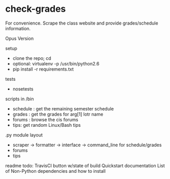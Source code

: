 # check-grades

For convenience.
Scrape the class website and
provide grades/schedule information.

Opus Version

setup
- clone the repo; cd
- optional: virtualenv -p /usr/bin/python2.6
- pip install -r requirements.txt

tests
- nosetests

scripts in /bin
- schedule : get the remaining semester schedule
- grades : get the grades for arg[1] lotr name
- forums : browse the cis forums
- tips: get random Linux/Bash tips

.py module layout
- scraper -> formatter -> interface -> command_line for schedule/grades
- forums
- tips

readme todo:
TravisCI button w/state of build
Quickstart documentation
List of Non-Python dependencies
and how to install
